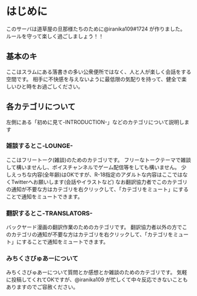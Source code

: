 # はじめに
このサーバは道草屋の旦那様たちのために@iranika109#1724 が作りました。
ルールを守って楽しく過ごしましょう！！

## 基本のキ
ここはスラムにある落書きの多い公衆便所ではなく、人と人が楽しく会話をする空間です。
相手に不快感を与えないように最低限の気配りを持って、健全で楽しいひと時をお過ごしください。

## 各カテゴリについて
左側にある「初めに見て-INTRODUCTION-」などのカテゴリについて説明します

### 雑談するとこ-LOUNGE-
ここはフリートーク(雑談)のためのカテゴリです。
フリーなトークテーマで雑談して構いませんし、ボイスチャンネルでゲーム配信等をしても構いません。
少しえっちな内容(全年齢)はOKですが、R-18指定のアダルトな内容はここではなくTwitterへお願いします(会話やイラストなど)
なお翻訳協力者でこのカテゴリの通知が不要な方はカテゴリを右クリックして、「カテゴリをミュート」にすることで通知をミュートできます。

### 翻訳するとこ-TRANSLATORS-
バックヤード漫画の翻訳作業のためのカテゴリです。
翻訳協力者以外の方でこのカテゴリの通知が不要な方はカテゴリを右クリックして、「カテゴリをミュート」にすることで通知をミュートできます。

### みちくさびゅあーについて
みちくさびゅあーについて質問とか感想とか雑談のためのカテゴリです。
気軽に投稿してくれてOKですが、@iranika109 が忙しくて中々反応できないこともありますのでご容赦ください。
